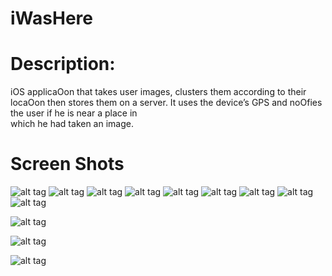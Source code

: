 # iWasHere

# Description:
iOS applicaOon	that	takes	user	images,	clusters	them	according	to	their	locaOon	
then	stores	them	on	a	server.	It	uses	the	device’s	GPS	and	noOfies	the	user	if	he	is	near	a	place	in	
which	he	had	taken	an	image.	

# Screen Shots

![alt tag](https://github.com/yakout/iWasHere/blob/master/ScreenShots/14348997_1273948372629738_1040912698_n.jpg)
![alt tag](https://github.com/yakout/iWasHere/blob/master/ScreenShots/Simulator%20Screen%20Shot%20Sep%2029%2C%202016%2C%2011.46.56%20AM.png)
![alt tag](https://github.com/yakout/iWasHere/blob/master/ScreenShots/Simulator%20Screen%20Shot%20Sep%2029%2C%202016%2C%2011.47.17%20AM.png)
![alt tag](https://github.com/yakout/iWasHere/blob/master/ScreenShots/Simulator%20Screen%20Shot%20Sep%2029%2C%202016%2C%2011.47.20%20AM.png)
![alt tag](https://github.com/yakout/iWasHere/blob/master/ScreenShots/Simulator%20Screen%20Shot%20Sep%2029%2C%202016%2C%2011.47.26%20AM.png)
![alt tag](https://github.com/yakout/iWasHere/blob/master/ScreenShots/Simulator%20Screen%20Shot%20Sep%2029%2C%202016%2C%2011.47.51%20AM.png)
![alt tag](https://github.com/yakout/iWasHere/blob/master/ScreenShots/Simulator%20Screen%20Shot%20Sep%2029%2C%202016%2C%2011.47.59%20AM.png)
![alt tag](https://github.com/yakout/iWasHere/blob/master/ScreenShots/Simulator%20Screen%20Shot%20Sep%2029%2C%202016%2C%2011.48.02%20AM.png)
![alt tag](https://github.com/yakout/iWasHere/blob/master/ScreenShots/Simulator%20Screen%20Shot%20Sep%2011%2C%202016%2C%2011.51.54%20PM.png)

![alt tag](https://github.com/yakout/iWasHere/blob/master/ScreenShots/Simulator%20Screen%20Shot%20Sep%2011%2C%202016%2C%2011.54.06%20PM.png)

![alt tag](https://github.com/yakout/iWasHere/blob/master/ScreenShots/Simulator%20Screen%20Shot%20Sep%2011%2C%202016%2C%2011.54.29%20PM.png)

![alt tag](https://github.com/yakout/iWasHere/blob/master/ScreenShots/Simulator%20Screen%20Shot%20Sep%2011%2C%202016%2C%209.31.07%20PM.png)
